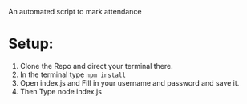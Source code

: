 An automated script to mark attendance

# Setup:
1. Clone the Repo and direct your terminal there.
2. In the terminal type `npm install`
3. Open index.js and Fill in your username and password and save it.
4. Then Type node index.js
